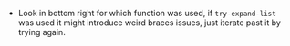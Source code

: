 - Look in bottom right for which function was used, if `try-expand-list` was used it might introduce weird braces issues, just iterate past it by trying again.
